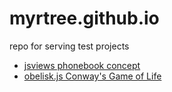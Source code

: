 # myrtree.github.io
repo for serving test projects
- [jsviews phonebook concept](http://myrtree.github.io/jsviews-phonebook-concept/)
- [obelisk.js Conway's Game of Life](http://myrtree.github.io/obelisk.js-game-of-life/)
